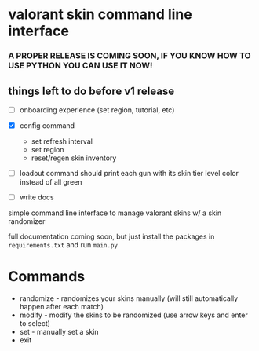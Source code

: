 # valorant skin command line interface
### A PROPER RELEASE IS COMING SOON, IF YOU KNOW HOW TO USE PYTHON YOU CAN USE IT NOW!

## things left to do before v1 release
- [ ] onboarding experience (set region, tutorial, etc)
- [x] config command
  - set refresh interval 
  - set region
  - reset/regen skin inventory
- [ ] loadout command should print each gun with its skin tier level color instead of all green
- [ ] write docs


simple command line interface to manage valorant skins w/ a skin randomizer

full documentation coming soon, but just install the packages in `requirements.txt` and run `main.py`

# Commands
- randomize - randomizes your skins manually (will still automatically happen after each match)
- modify - modify the skins to be randomized (use arrow keys and enter to select)
- set - manually set a skin
- exit



